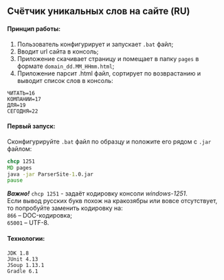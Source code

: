﻿## Счётчик уникальных слов на сайте  (RU)

#### **Принцип работы**:  
1. Пользователь конфигурирует и запускает `.bat` файл;
2. Вводит url сайта в консоль;
3. Приложение скачивает страницу и помещает в папку `pages` в формате `domain_dd.MM_HHmm.html`;
4. Приложение парсит .html файл, сортирует по возврастанию и выводит список слов в консоль:
```
ЧИТАТЬ=16  
КОМПАНИИ=17  
ДЛЯ=19  
СЕГОДНЯ=22  
```
#### **Первый запуск:**
Сконфигурируйте ``.bat`` файл по образцу и положите его рядом с `.jar` файлом:
```bat
chcp 1251
MD pages
java -jar ParserSite-1.0.jar
pause
```  
***Важно!*** `chcp 1251` - задаёт кодировку консоли *windows-1251*.  
Если вывод русских букв похож на кракозябры или вовсе отсутствует, то попробуйте заменить кодировку на:  
`866` – DOC-кодировка;  
`65001` – UTF-8.

#### **Технологии:**  
```
JDK 1.8  
JUnit 4.13  
JSoup 1.13.1  
Gradle 6.1
```
